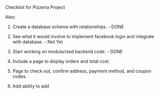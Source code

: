 Checklist for Pizzeria Project



Alex: 

 1) Create a database schema with relationships. - DONE
 2) See what it would involve to implement facebook login and integrate with database. - Not Yet
 3) Start working on modularized backend code. - DONE

 4) Include a page to display orders and total cost.
 5) Page to check out, confirm address, payment method, and coupon codes.
 6) Add ability to add 